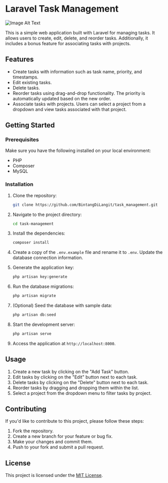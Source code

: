 # Laravel Task Management

![Image Alt Text](https://bintangmfhd.s3.ap-southeast-3.amazonaws.com/photos/1/Tech/Screenshot%202023-10-12%20at%2019.21.05.png)

This is a simple web application built with Laravel for managing tasks. It allows users to create, edit, delete, and reorder tasks. Additionally, it includes a bonus feature for associating tasks with projects.

## Features

-   Create tasks with information such as task name, priority, and timestamps.
-   Edit existing tasks.
-   Delete tasks.
-   Reorder tasks using drag-and-drop functionality. The priority is automatically updated based on the new order.
-   Associate tasks with projects. Users can select a project from a dropdown and view tasks associated with that project.

## Getting Started

### Prerequisites

Make sure you have the following installed on your local environment:

-   PHP
-   Composer
-   MySQL

### Installation

1. Clone the repository:

    ```bash
    git clone https://github.com/BintangDiLangit/task_management.git
    ```

2. Navigate to the project directory:

    ```bash
    cd task-management
    ```

3. Install the dependencies:

    ```bash
    composer install
    ```

4. Create a copy of the `.env.example` file and rename it to `.env`. Update the database connection information.

5. Generate the application key:

    ```bash
    php artisan key:generate
    ```

6. Run the database migrations:

    ```bash
    php artisan migrate
    ```

7. (Optional) Seed the database with sample data:

    ```bash
    php artisan db:seed
    ```

8. Start the development server:

    ```bash
    php artisan serve
    ```

9. Access the application at `http://localhost:8000`.

## Usage

1. Create a new task by clicking on the "Add Task" button.
2. Edit tasks by clicking on the "Edit" button next to each task.
3. Delete tasks by clicking on the "Delete" button next to each task.
4. Reorder tasks by dragging and dropping them within the list.
5. Select a project from the dropdown menu to filter tasks by project.

## Contributing

If you'd like to contribute to this project, please follow these steps:

1. Fork the repository.
2. Create a new branch for your feature or bug fix.
3. Make your changes and commit them.
4. Push to your fork and submit a pull request.

## License

This project is licensed under the [MIT License](LICENSE).
